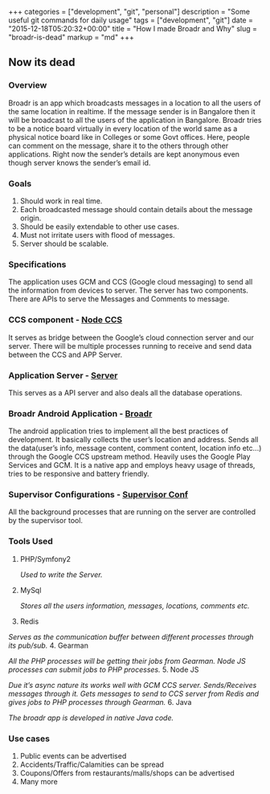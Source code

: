 
+++
categories = ["development", "git", "personal"]
description = "Some useful git commands for daily usage"
tags = ["development", "git"]
date = "2015-12-18T05:20:32+00:00"
title = "How I made Broadr and Why"
slug = "broadr-is-dead"
markup = "md"
+++

## Now its dead

### Overview

Broadr is an app which broadcasts messages in a location to all the users of the same location in realtime. If the message sender is in Bangalore then it will be broadcast to all the users of the application in Bangalore. Broadr tries to be a notice board virtually in every location of the world same as a physical notice board like in Colleges or some Govt offices. Here, people can comment on the message, share it to the others through other applications. Right now the sender’s details are kept anonymous even though server knows the sender’s email id.


### Goals

1. Should work in real time.
2. Each broadcasted message should contain details about the message origin.
3. Should be easily extendable to other use cases.
4. Must not irritate users with flood of messages.
5. Server should be scalable.

### Specifications

The application uses GCM and CCS (Google cloud messaging) to send all the information from devices to server.
The server has two components.
There are APIs to serve the Messages and Comments to message.

### CCS component - [Node CCS](https://github.com/broadr/node-ccs "node-ccs")

It serves as bridge between the Google’s cloud connection server and our server. There will be multiple processes running to receive and send data between the CCS and APP Server.

### Application Server - [Server](https://github.com/broadr/server "broadr-server")

This serves as a API server and also deals all the database operations.

### Broadr Android Application - [Broadr](https://github.com/broadr/broadr "broadr")

The android application tries to implement all the best practices of development. It basically collects the user’s location and address. Sends all the data(user’s info, message content, comment content, location info etc...) through the Google CCS upstream method. Heavily uses the Google Play Services and GCM. It is a native app and employs heavy usage of threads, tries to be responsive and battery friendly.

### Supervisor Configurations - [Supervisor Conf](https://github.com/broadr/supervisor-confs "supervisor-confs")

All the background processes that are running on the server are controlled by the supervisor tool.

### Tools Used

1. PHP/Symfony2
	
    _Used to write the Server._
2. MySql

	_Stores all the users information, messages, locations, comments etc._
3. Redis

  _Serves as the communication buffer between different processes through its pub/sub._
4. Gearman

  _All the PHP processes will be getting their jobs from Gearman. Node JS processes can submit jobs to PHP processes._
5. Node JS

  _Due it’s async nature its works well with GCM CCS server. Sends/Receives messages through it. Gets messages to send to CCS server from Redis and gives jobs to PHP processes through Gearman._
6. Java

  _The broadr app is developed in native Java code._
  
### Use cases

1. Public events can be advertised
2. Accidents/Traffic/Calamities can be spread
3. Coupons/Offers from restaurants/malls/shops can be advertised
4. Many more
